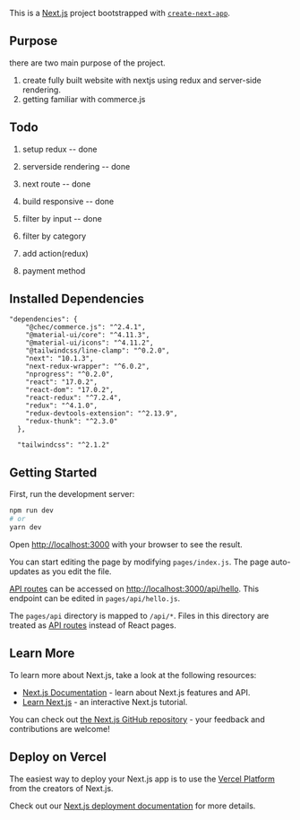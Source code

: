This is a [Next.js](https://nextjs.org/) project bootstrapped with [`create-next-app`](https://github.com/vercel/next.js/tree/canary/packages/create-next-app).

## Purpose

there are two main purpose of the project.
1. create fully built website with nextjs using redux and server-side rendering.
2. getting familiar with commerce.js 

## Todo


1. setup redux -- done
2. serverside rendering -- done
3. next route -- done
4. build responsive -- done
5. filter by input -- done

6. filter by category
7. add action(redux)
8. payment method




## Installed Dependencies

```
"dependencies": {
    "@chec/commerce.js": "^2.4.1",
    "@material-ui/core": "^4.11.3",
    "@material-ui/icons": "^4.11.2",
    "@tailwindcss/line-clamp": "^0.2.0",
    "next": "10.1.3",
    "next-redux-wrapper": "^6.0.2",
    "nprogress": "^0.2.0",
    "react": "17.0.2",
    "react-dom": "17.0.2",
    "react-redux": "^7.2.4",
    "redux": "^4.1.0",
    "redux-devtools-extension": "^2.13.9",
    "redux-thunk": "^2.3.0"
  },
  
  "tailwindcss": "^2.1.2"
```

## Getting Started

First, run the development server:

```bash
npm run dev
# or
yarn dev
```

Open [http://localhost:3000](http://localhost:3000) with your browser to see the result.

You can start editing the page by modifying `pages/index.js`. The page auto-updates as you edit the file.

[API routes](https://nextjs.org/docs/api-routes/introduction) can be accessed on [http://localhost:3000/api/hello](http://localhost:3000/api/hello). This endpoint can be edited in `pages/api/hello.js`.

The `pages/api` directory is mapped to `/api/*`. Files in this directory are treated as [API routes](https://nextjs.org/docs/api-routes/introduction) instead of React pages.

## Learn More

To learn more about Next.js, take a look at the following resources:

- [Next.js Documentation](https://nextjs.org/docs) - learn about Next.js features and API.
- [Learn Next.js](https://nextjs.org/learn) - an interactive Next.js tutorial.

You can check out [the Next.js GitHub repository](https://github.com/vercel/next.js/) - your feedback and contributions are welcome!

## Deploy on Vercel

The easiest way to deploy your Next.js app is to use the [Vercel Platform](https://vercel.com/new?utm_medium=default-template&filter=next.js&utm_source=create-next-app&utm_campaign=create-next-app-readme) from the creators of Next.js.

Check out our [Next.js deployment documentation](https://nextjs.org/docs/deployment) for more details.
